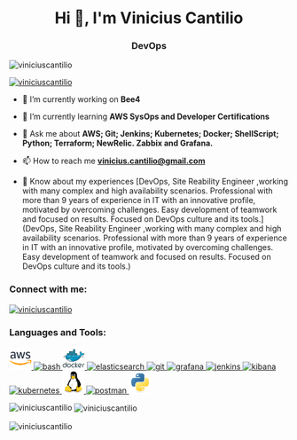 <h1 align="center">Hi 👋, I'm Vinicius Cantilio</h1>
<h3 align="center">DevOps</h3>

<p align="left"> <img src="https://komarev.com/ghpvc/?username=viniciuscantilio&label=Profile%20views&color=0e75b6&style=flat" alt="viniciuscantilio" /> </p>

<p align="left"> <a href="https://github.com/ryo-ma/github-profile-trophy"><img src="https://github-profile-trophy.vercel.app/?username=viniciuscantilio" alt="viniciuscantilio" /></a> </p>

- 🔭 I’m currently working on **Bee4**

- 🌱 I’m currently learning **AWS SysOps and Developer Certifications**

- 💬 Ask me about **AWS; Git; Jenkins; Kubernetes; Docker; ShellScript; Python; Terraform; NewRelic. Zabbix and Grafana.**

- 📫 How to reach me **vinicius.cantilio@gmail.com**

- 📄 Know about my experiences [DevOps, Site Reability Engineer ,working with many complex and high availability scenarios. Professional with more than 9 years of experience in IT with an innovative profile, motivated by overcoming challenges. Easy development of teamwork and focused on results. Focused on DevOps culture and its tools.](DevOps, Site Reability Engineer ,working with many complex and high availability scenarios. Professional with more than 9 years of experience in IT with an innovative profile, motivated by overcoming challenges. Easy development of teamwork and focused on results. Focused on DevOps culture and its tools.)

<h3 align="left">Connect with me:</h3>
<p align="left">
<a href="https://linkedin.com/in/viniciuscantilio" target="blank"><img align="center" src="https://raw.githubusercontent.com/rahuldkjain/github-profile-readme-generator/master/src/images/icons/Social/linked-in-alt.svg" alt="viniciuscantilio" height="30" width="40" /></a>
</p>

<h3 align="left">Languages and Tools:</h3>
<p align="left"> <a href="https://aws.amazon.com" target="_blank" rel="noreferrer"> <img src="https://raw.githubusercontent.com/devicons/devicon/master/icons/amazonwebservices/amazonwebservices-original-wordmark.svg" alt="aws" width="40" height="40"/> </a> <a href="https://www.gnu.org/software/bash/" target="_blank" rel="noreferrer"> <img src="https://www.vectorlogo.zone/logos/gnu_bash/gnu_bash-icon.svg" alt="bash" width="40" height="40"/> </a> <a href="https://www.docker.com/" target="_blank" rel="noreferrer"> <img src="https://raw.githubusercontent.com/devicons/devicon/master/icons/docker/docker-original-wordmark.svg" alt="docker" width="40" height="40"/> </a> <a href="https://www.elastic.co" target="_blank" rel="noreferrer"> <img src="https://www.vectorlogo.zone/logos/elastic/elastic-icon.svg" alt="elasticsearch" width="40" height="40"/> </a> <a href="https://git-scm.com/" target="_blank" rel="noreferrer"> <img src="https://www.vectorlogo.zone/logos/git-scm/git-scm-icon.svg" alt="git" width="40" height="40"/> </a> <a href="https://grafana.com" target="_blank" rel="noreferrer"> <img src="https://www.vectorlogo.zone/logos/grafana/grafana-icon.svg" alt="grafana" width="40" height="40"/> </a> <a href="https://www.jenkins.io" target="_blank" rel="noreferrer"> <img src="https://www.vectorlogo.zone/logos/jenkins/jenkins-icon.svg" alt="jenkins" width="40" height="40"/> </a> <a href="https://www.elastic.co/kibana" target="_blank" rel="noreferrer"> <img src="https://www.vectorlogo.zone/logos/elasticco_kibana/elasticco_kibana-icon.svg" alt="kibana" width="40" height="40"/> </a> <a href="https://kubernetes.io" target="_blank" rel="noreferrer"> <img src="https://www.vectorlogo.zone/logos/kubernetes/kubernetes-icon.svg" alt="kubernetes" width="40" height="40"/> </a> <a href="https://www.linux.org/" target="_blank" rel="noreferrer"> <img src="https://raw.githubusercontent.com/devicons/devicon/master/icons/linux/linux-original.svg" alt="linux" width="40" height="40"/> </a> <a href="https://postman.com" target="_blank" rel="noreferrer"> <img src="https://www.vectorlogo.zone/logos/getpostman/getpostman-icon.svg" alt="postman" width="40" height="40"/> </a> <a href="https://www.python.org" target="_blank" rel="noreferrer"> <img src="https://raw.githubusercontent.com/devicons/devicon/master/icons/python/python-original.svg" alt="python" width="40" height="40"/> </a> </p>

<p><img align="left" src="https://github-readme-stats.vercel.app/api/top-langs?username=viniciuscantilio&show_icons=true&locale=en&layout=compact" alt="viniciuscantilio" /></p>

<p>&nbsp;<img align="center" src="https://github-readme-stats.vercel.app/api?username=viniciuscantilio&show_icons=true&locale=en" alt="viniciuscantilio" /></p>

<p><img align="center" src="https://github-readme-streak-stats.herokuapp.com/?user=viniciuscantilio&" alt="viniciuscantilio" /></p>
